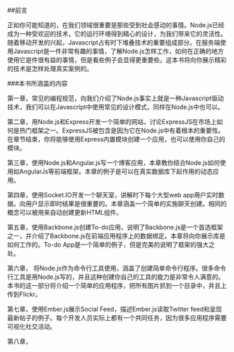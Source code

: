 ##前言

正如你可能知道的，在我们领域很重要是那些受到社会感动的事情。Node.js已经成为一种受欢迎的技术，它的运行环境得到精心的设计，为我们带来它的灵活性。随着移动开发的兴起，Javascript占有时下堆叠技术的重要组成部分。在服务端使用Javascript是一件非常有趣的事情，了解Node.js怎样工作，如何在正确的地方使用它是件很有益的事情，但是看些例子会显得更重要些。这本书将向你展示精彩的技术是怎样处理真实案例的。

###本书所涵盖的内容

第一章，常见的编程规范，向我们介绍了Node.js事实上就是一种Javascript驱动技术，我们可以在Javascript中使用常见的设计模式，同样在Node.js中也可以。

第二章，用Node.js和Express开发一个简单的网站，讨论ExpressJS在市场上如何是热门框架之一。ExpressJS被包含是因为它在Node.js中有着根本的重要性。在章节结束，你将能够使用Express内置模块创建一个应用，也可以使用你自己的模块。

第三章，使用Node.js和Angular.js写一个博客应用，本章教你结合Node.js如何使用如AngularJs等前端框架。本章的例子是可以在真实数据库下起作用的动态应用。

第四章，使用Socket.IO开发一个聊天室，讲解时下每个大型web app用户实时数据。向用户显示即时结果是很重要的。本章涵盖一个简单的实施聊天创建。相同的概念可以被用来自动创建更新HTML组件。

第五章，使用Backbone.js创建To-do应用，说明了Backbone.js是一个首选框架之一，并介绍了Backbone.js在前端应用程序上的数据绑定。本章将向你展示库是如何工作的。To-do App是一个简单的例子，但是完美的说明了框架的强大之处。

第六章， 将Node.js作为命令行工具使用，涵盖了创建简单命令行程序。很多命令行工具是用Node.js写的，并且这种创建你自己的工具的能力是非常令人满意的。本书的这一部分将介绍一个简单的应用程序，把所有图片抓到一个目录中，并且上传到Flickr。

第七章，使用Ember.js展示Social Feed，描述Ember.js读取Twitter feed和呈现最新帖子的例子。每个开发人员实际上都有一个共同任务，因为很多应用程序需要可视化社交活动。

第八章，